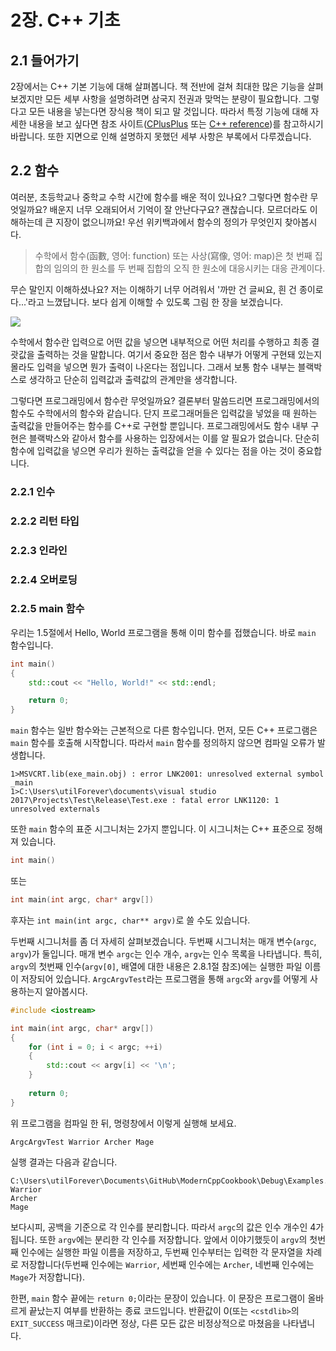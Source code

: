 # 2장. C++ 기초

## 2.1 들어가기

2장에서는 C++ 기본 기능에 대해 살펴봅니다.
책 전반에 걸쳐 최대한 많은 기능을 살펴보겠지만 모든 세부 사항을 설명하려면 삼국지 전권과 맞먹는 분량이 필요합니다.
그렇다고 모든 내용을 넣는다면 장식용 책이 되고 말 것입니다.
따라서 특정 기능에 대해 자세한 내용을 보고 싶다면 참조 사이트([CPlusPlus](http://www.cplusplus.com) 또는 [C++ reference](http://en.cppreference.com))를 참고하시기 바랍니다.
또한 지면으로 인해 설명하지 못했던 세부 사항은 부록에서 다루겠습니다.

## 2.2 함수

여러분, 초등학교나 중학교 수학 시간에 함수를 배운 적이 있나요? 그렇다면 함수란 무엇일까요? 배운지 너무 오래되어서 기억이 잘 안난다구요?
괜찮습니다. 모르더라도 이해하는데 큰 지장이 없으니까요! 우선 위키백과에서 함수의 정의가 무엇인지 찾아봅시다.

> 수학에서 함수(函數, 영어: function) 또는 사상(寫像, 영어: map)은 첫 번째 집합의 임의의 한 원소를 두 번째 집합의 오직 한 원소에 대응시키는 대응 관계이다.

무슨 말인지 이해하셨나요? 저는 이해하기 너무 어려워서 '까만 건 글씨요, 흰 건 종이로다...'라고 느꼈답니다. 보다 쉽게 이해할 수 있도록 그림 한 장을 보겠습니다.

<img src="https://github.com/utilForever/ModernCppCookbook/blob/master/Resources/2-1.png">

수학에서 함수란 입력으로 어떤 값을 넣으면 내부적으로 어떤 처리를 수행하고 최종 결괏값을 출력하는 것을 말합니다.
여기서 중요한 점은 함수 내부가 어떻게 구현돼 있는지 몰라도 입력을 넣으면 뭔가 출력이 나온다는 점입니다. 그래서 보통 함수 내부는 블랙박스로 생각하고 단순히 입력값과 출력값의 관계만을 생각합니다.

그렇다면 프로그래밍에서 함수란 무엇일까요? 결론부터 말씀드리면 프로그래밍에서의 함수도 수학에서의 함수와 같습니다.
단지 프로그래머들은 입력값을 넣었을 때 원하는 출력값을 만들어주는 함수를 C++로 구현할 뿐입니다.
프로그래밍에서도 함수 내부 구현은 블랙박스와 같아서 함수를 사용하는 입장에서는 이를 알 필요가 없습니다.
단순히 함수에 입력값을 넣으면 우리가 원하는 출력값을 얻을 수 있다는 점을 아는 것이 중요합니다.

### 2.2.1 인수

### 2.2.2 리턴 타입

### 2.2.3 인라인

### 2.2.4 오버로딩

### 2.2.5 main 함수

우리는 1.5절에서 Hello, World 프로그램을 통해 이미 함수를 접했습니다. 바로 ```main``` 함수입니다.

```C++
int main()
{
    std::cout << "Hello, World!" << std::endl;

    return 0;
}
```

```main``` 함수는 일반 함수와는 근본적으로 다른 함수입니다.
먼저, 모든 C++ 프로그램은 ```main``` 함수를 호출해 시작합니다.
따라서 ```main``` 함수를 정의하지 않으면 컴파일 오류가 발생합니다.

```
1>MSVCRT.lib(exe_main.obj) : error LNK2001: unresolved external symbol _main
1>C:\Users\utilForever\documents\visual studio 2017\Projects\Test\Release\Test.exe : fatal error LNK1120: 1 unresolved externals
```

또한 ```main``` 함수의 표준 시그니처는 2가지 뿐입니다. 이 시그니처는 C++ 표준으로 정해져 있습니다.

```C++
int main()
```

또는

```C++
int main(int argc, char* argv[])
```

후자는 ```int main(int argc, char** argv)```로 쓸 수도 있습니다.

두번째 시그니처를 좀 더 자세히 살펴보겠습니다. 두번째 시그니처는 매개 변수(```argc```, ```argv```)가 둘입니다. 매개 변수 ```argc```는 인수 개수, ```argv```는 인수 목록을 나타냅니다. 특히, ```argv```의 첫번째 인수(```argv[0]```, 배열에 대한 내용은 2.8.1절 참조)에는 실행한 파일 이름이 저장되어 있습니다. ```ArgcArgvTest```라는 프로그램을 통해 ```argc```와 ```argv```를 어떻게 사용하는지 알아봅시다.

```C++
#include <iostream>

int main(int argc, char* argv[])
{
	for (int i = 0; i < argc; ++i)
	{
		std::cout << argv[i] << '\n';
	}
		
	return 0;
}
```

위 프로그램을 컴파일 한 뒤, 명령창에서 이렇게 실행해 보세요.

```
ArgcArgvTest Warrior Archer Mage
```

실행 결과는 다음과 같습니다.

```
C:\Users\utilForever\Documents\GitHub\ModernCppCookbook\Debug\Examples.exe
Warrior
Archer
Mage
```

보다시피, 공백을 기준으로 각 인수를 분리합니다.
따라서 ```argc```의 값은 인수 개수인 4가 됩니다.
또한 ```argv```에는 분리한 각 인수를 저장합니다.
앞에서 이야기했듯이 ```argv```의 첫번째 인수에는 실행한 파일 이름을 저장하고, 두번째 인수부터는 입력한 각 문자열을 차례로 저장합니다(두번째 인수에는 ```Warrior```, 세번째 인수에는 ```Archer```, 네번째 인수에는 ```Mage```가 저장합니다).

한편, ```main``` 함수 끝에는 ```return 0;```이라는 문장이 있습니다.
이 문장은 프로그램이 올바르게 끝났는지 여부를 반환하는 종료 코드입니다.
반환값이 0(또는 ```<cstdlib>```의 ```EXIT_SUCCESS``` 매크로)이라면 정상, 다른 모든 값은 비정상적으로 마쳤음을 나타냅니다.